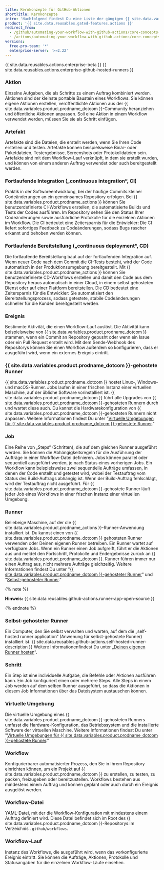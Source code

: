 ```yaml
---
title: Kernkonzepte für GitHub-Aktionen
shortTitle: Kernkonzepte
intro: 'Nachfolgend findest Du eine Liste der gängigen {{ site.data.variables.product.prodname_actions }}-Begriffe, die wir auf unseren Webseiten und in der {{ site.data.variables.product.prodname_actions }}-Dokumentation verwenden.'
product: '{{ site.data.reusables.gated-features.actions }}'
redirect_from:
  - /github/automating-your-workflow-with-github-actions/core-concepts-for-github-actions
  - /actions/automating-your-workflow-with-github-actions/core-concepts-for-github-actions
versions:
  free-pro-team: '*'
  enterprise-server: '>=2.22'
---
```


{{ site.data.reusables.actions.enterprise-beta }}
{{ site.data.reusables.actions.enterprise-github-hosted-runners }}

### Aktion

Einzelne Aufgaben, die als Schritte zu einem Auftrag kombiniert werden. Aktionen sind der kleinste portable Baustein eines Workflows. Sie können eigene Aktionen erstellen, veröffentlichte Aktionen aus der {{ site.data.variables.product.prodname_dotcom }}-Community heranziehen und öffentliche Aktionen anpassen. Soll eine Aktion in einem Workflow verwendet werden, müssen Sie sie als Schritt einfügen.

### Artefakt

Artefakte sind die Dateien, die erstellt werden, wenn Sie Ihren Code erstellen und testen. Artefakte können beispielsweise Binär- oder Paketdateien, Testergebnisse, Screenshots oder Protokolldateien sein. Artefakte sind mit dem Workflow-Lauf verknüpft, in dem sie erstellt wurden, und können von einem anderen Auftrag verwendet oder auch bereitgestellt werden.

### Fortlaufende Integration („continuous integration“, CI)

Praktik in der Softwareentwicklung, bei der häufige Commits kleiner Codeänderungen an ein gemeinsames Repository erfolgen. Bei {{ site.data.variables.product.prodname_actions }} können Sie benutzerdefinierte CI-Workflows erstellen, die automatisierte Builds und Tests der Codes ausführen. Im Repository sehen Sie den Status Ihrer Codeänderungen sowie ausführliche Protokolle für die einzelnen Aktionen im Workflow. Die CI bedeutet eine Zeitersparnis für die Entwickler: Die CI liefert sofortiges Feedback zu Codeänderungen, sodass Bugs rascher erkannt und behoben werden können.

### Fortlaufende Bereitstellung („continuous deployment“, CD)

Die fortlaufende Bereitstellung baut auf der fortlaufenden Integration auf. Wenn neuer Code nach dem Commit die CI-Tests besteht, wird der Code automatisch in der Produktionsumgebung bereitgestellt. Mit {{ site.data.variables.product.prodname_actions }} können Sie benutzerdefinierte CD-Workflows erstellen und damit den Code aus dem Repository heraus automatisch in einer Cloud, in einem selbst gehosteten Dienst oder auf einer Plattform bereitstellen. Die CD bedeutet eine Zeitersparnis für die Entwickler: Sie automatisiert den Bereitstellungsprozess, sodass getestete, stabile Codeänderungen schneller für die Kunden bereitgestellt werden.

### Ereignis

Bestimmte Aktivität, die einen Workflow-Lauf auslöst. Die Aktivität kann beispielsweise von {{ site.data.variables.product.prodname_dotcom }} stammen, wenn ein Commit an Repository gepusht oder wenn ein Issue oder ein Pull Request erstellt wird. Mit dem Sende-Webhook des Repositorys können Sie einen Workflow außerdem so konfigurieren, dass er ausgeführt wird, wenn ein externes Ereignis eintritt.

### {{ site.data.variables.product.prodname_dotcom }}-gehostete Runner
{{ site.data.variables.product.prodname_dotcom }} hostet Linux-, Windows- und macOS-Runner. Jobs laufen in einer frischen Instanz einer virtuellen Maschine, auf der übliche Software vorinstalliert ist. {{ site.data.variables.product.prodname_dotcom }} führt alle Upgrades von {{ site.data.variables.product.prodname_dotcom }}-gehosteten Runnern durch und wartet diese auch. Du kannst die Hardwarekonfiguration von {{ site.data.variables.product.prodname_dotcom }}-gehosteten Runnern nicht anpassen. Weitere Informationen findest Du unter "[Virtuelle Umgebungen für {{ site.data.variables.product.prodname_dotcom }}-gehostete Runner](/github/automating-your-workflow-with-github-actions/virtual-environments-for-github-hosted-runners)."

### Job

Eine Reihe von „Steps“ (Schritten), die auf dem gleichen Runner ausgeführt werden. Sie können die Abhängigkeitsregeln für die Ausführung der Aufträge in einer Workflow-Datei definieren. Jobs können parallel oder sequentiell ausgeführt werden, je nach Status eines vorherigen Jobs. Ein Workflow kann beispielsweise zwei sequentielle Aufträge umfassen, in denen der Code erstellt und getestet wird, wobei der Testauftrag vom Status des Build-Auftrags abhängig ist. Wenn der Build-Auftrag fehlschlägt, wird der Testauftrag nicht ausgeführt. Für {{ site.data.variables.product.prodname_dotcom }}-gehostete Runner läuft jeder Job eines Workflows in einer frischen Instanz einer virtuellen Umgebung.

### Runner

Beliebeige Maschine, auf der die {{ site.data.variables.product.prodname_actions }}-Runner-Anwendung installiert ist. Du kannst einen von {{ site.data.variables.product.prodname_dotcom }} gehosteten Runner verwenden oder Deinen eigenen Runner betreiben. Ein Runner wartet auf verfügbare Jobs. Wenn ein Runner einen Job aufgreift, führt er die Aktionen aus und meldet den Fortschritt, Protokolle und Endergebnisse zurück an {{ site.data.variables.product.prodname_dotcom }}. Runner führen immer nur einen Auftrag aus, nicht mehrere Aufträge gleichzeitig. Weitere Informationen findest Du unter "[{{ site.data.variables.product.prodname_dotcom }}-gehosteter Runner](#github-hosted-runner)" und "[Selbst-gehosteter Runner](#self-hosted-runner)."

{% note %}

**Hinweis:** {{ site.data.reusables.github-actions.runner-app-open-source }}

{% endnote %}

### Selbst-gehosteter Runner

Ein Computer, den Sie selbst verwalten und warten, auf dem die „self-hosted runner application“ (Anwenung für selbst-gehostete Runner) installiert ist. {{ site.data.reusables.github-actions.self-hosted-runner-description }} Weitere Informationenfindest Du unter „[Deinen eigenen Runner hosten](/github/automating-your-workflow-with-github-actions/hosting-your-own-runners)“.

### Schritt

Ein Step ist eine individuelle Aufgabe, die Befehle oder Aktionen ausführen kann. Ein Job konfiguriert einen oder mehrere Steps. Alle Steps in einem Job werden auf dem selben Runner ausgeführt, so dass die Aktionen in diesem Job Informationen über das Dateisystem austauschen können.

### Virtuelle Umgebung

Die virtuelle Umgebung eines {{ site.data.variables.product.prodname_dotcom }}-gehosteten Runners umfasst die Hardware-Konfiguration, das Betriebssystem und die installierte Software der virtuellen Maschine. Weitere Informationen findest Du unter "[Virtuelle Umgebungen für {{ site.data.variables.product.prodname_dotcom }}-gehostete Runner](/github/automating-your-workflow-with-github-actions/virtual-environments-for-github-hosted-runners)."

### Workflow

Konfigurierbarer automatisierter Prozess, den Sie in Ihrem Repository einrichten können, um ein Projekt auf {{ site.data.variables.product.prodname_dotcom }} zu erstellen, zu testen, zu packen, freizugeben oder bereitzustellen. Workflows bestehen aus mindestens einem Auftrag und können geplant oder auch durch ein Ereignis ausgelöst werden.

### Workflow-Datei

YAML-Datei, mit der die Workflow-Konfiguration mit mindestens einem Auftrag definiert wird. Diese Datei befindet sich im Root des {{ site.data.variables.product.prodname_dotcom }}-Repositorys im Verzeichnis `.github/workflows`.

### Workflow-Lauf

Instanz des Workflows, die ausgeführt wird, wenn das vorkonfigurierte Ereignis eintritt. Sie können die Aufträge, Aktionen, Protokolle und Statusangaben für die einzelnen Workflow-Läufe einsehen.
